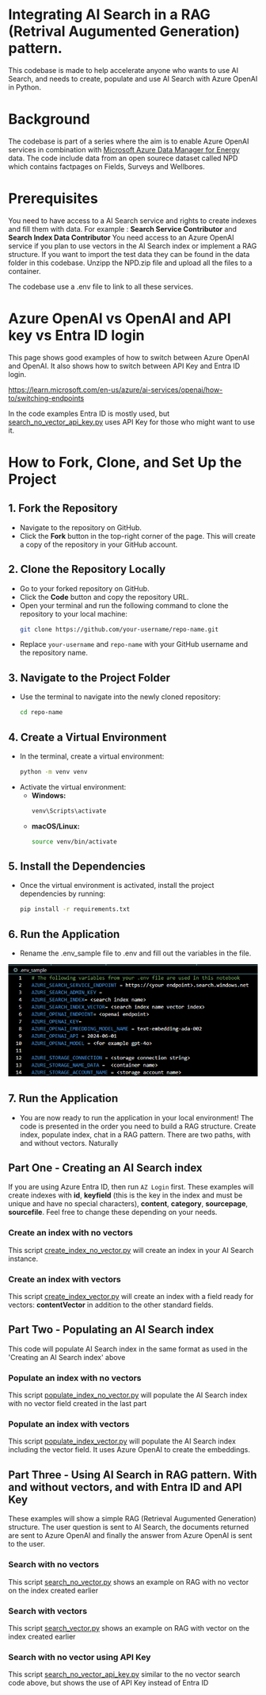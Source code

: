 # Integrating AI Search in a RAG (Retrival Augumented Generation) pattern. 


This codebase is made to help accelerate anyone who wants to use AI Search, and needs to create, populate and use AI Search with Azure OpenAI in Python.

# Background

The codebase is part of a series where the aim is to enable Azure OpenAI services in combination with [Microsoft Azure Data Manager for Energy ](https://learn.microsoft.com/en-us/azure/energy-data-services/) data. The code include data from an open sourece dataset called NPD which contains factpages on Fields, Surveys and Wellbores.


# Prerequisites
You need to have access to a AI Search service and rights to create indexes and fill them with data. For example : **Search Service Contributor** and **Search Index Data Contributor**
You need access to an Azure OpenAI service if you plan to use vectors in the AI Search index or implement a RAG structure. 
If you want to import the test data they can be found in the data folder in this codebase. Unzipp the NPD.zip file and upload all the files to a container. 

The codebase use a .env file to link to all these services. 

# Azure OpenAI vs OpenAI and API key vs Entra ID login
This page shows good examples of how to switch between Azure OpenAI and OpenAI. It also shows how to switch between API Key and Entra ID login.

https://learn.microsoft.com/en-us/azure/ai-services/openai/how-to/switching-endpoints

In the code examples Entra ID is mostly used, but [search_no_vector_api_key.py](search_no_vector_api_key.py) uses API Key for those who might want to use it.

# How to Fork, Clone, and Set Up the Project

## 1. Fork the Repository
- Navigate to the repository on GitHub.
- Click the **Fork** button in the top-right corner of the page. This will create a copy of the repository in your GitHub account.

## 2. Clone the Repository Locally
- Go to your forked repository on GitHub.
- Click the **Code** button and copy the repository URL.
- Open your terminal and run the following command to clone the repository to your local machine:
    ```bash
    git clone https://github.com/your-username/repo-name.git
    ```
- Replace `your-username` and `repo-name` with your GitHub username and the repository name.

## 3. Navigate to the Project Folder
- Use the terminal to navigate into the newly cloned repository:
    ```bash
    cd repo-name
    ```

## 4. Create a Virtual Environment
- In the terminal, create a virtual environment:
    ```bash
    python -m venv venv
    ```
- Activate the virtual environment:
    - **Windows:**
        ```bash
        venv\Scripts\activate
        ```
    - **macOS/Linux:**
        ```bash
        source venv/bin/activate
        ```

## 5. Install the Dependencies
- Once the virtual environment is activated, install the project dependencies by running:
    ```bash
    pip install -r requirements.txt
    ```

## 6. Run the Application
- Rename the .env_sample file to .env and fill out the variables in the file.

![Environment file example](images/env_file.png)

## 7. Run the Application
- You are now ready to run the application in your local environment! The code is presented in the order you need to build a RAG structure. Create index, populate index, chat in a RAG pattern. There are two paths, with and without vectors. Naturally 



## Part One - Creating an AI Search index
If you are using Azure Entra ID, then run `AZ Login` first. These examples will create indexes with **id**, **keyfield** (this is the key in the index and must be unique and have no special characters), **content**, **category**, **sourcepage**, **sourcefile**. Feel free to change these depending on your needs.


### Create an index with no vectors

This script [create_index_no_vector.py](code/create_index_no_vector.py) will create an index in your AI Search instance. 

### Create an index with vectors
This script [create_index_vector.py](create_index_vector.py) will create an index with a field ready for vectors: **contentVector** in addition to the other standard fields.


## Part Two - Populating an AI Search index
This code will populate AI Search index in the same format as used in the 'Creating an AI Search index' above

### Populate an index with no vectors
This script [populate_index_no_vector.py](populate_index_no_vector.py) will populate the AI Search index with no vector field created in the last part

### Populate an index with vectors
This script [populate_index_vector.py](populate_index_vector.py) will populate the AI Search index including the vector field. It uses Azure OpenAI to create the embeddings. 


## Part Three - Using AI Search in RAG pattern. With and without vectors, and with Entra ID and API Key
These examples will show a simple RAG (Retrieval Augumented Generation) structure. The user question is sent to AI Search, the documents returned are sent to Azure OpenAI and finally the answer from Azure OpenAI is sent to the user. 

### Search with no vectors
This script [search_no_vector.py](search_no_vector.py) shows an example on RAG with no vector on the index created earlier

### Search with vectors
This script [search_vector.py](search_vector.py) shows an example on RAG with vector on the index created earlier

### Search with no vector using API Key 
This script [search_no_vector_api_key.py](search_no_vector_api_key.py) similar to the no vector search code above, but shows the use of API Key instead of Entra ID